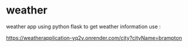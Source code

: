 # weather
weather app using python flask
to get weather information use : 

https://weatherapplication-yq2v.onrender.com/city?cityName=brampton

